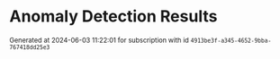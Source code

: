 # Anomaly Detection Results


<sup>Generated at 2024-06-03 11:22:01 for subscription with id `4913be3f-a345-4652-9bba-767418dd25e3`</sup>
